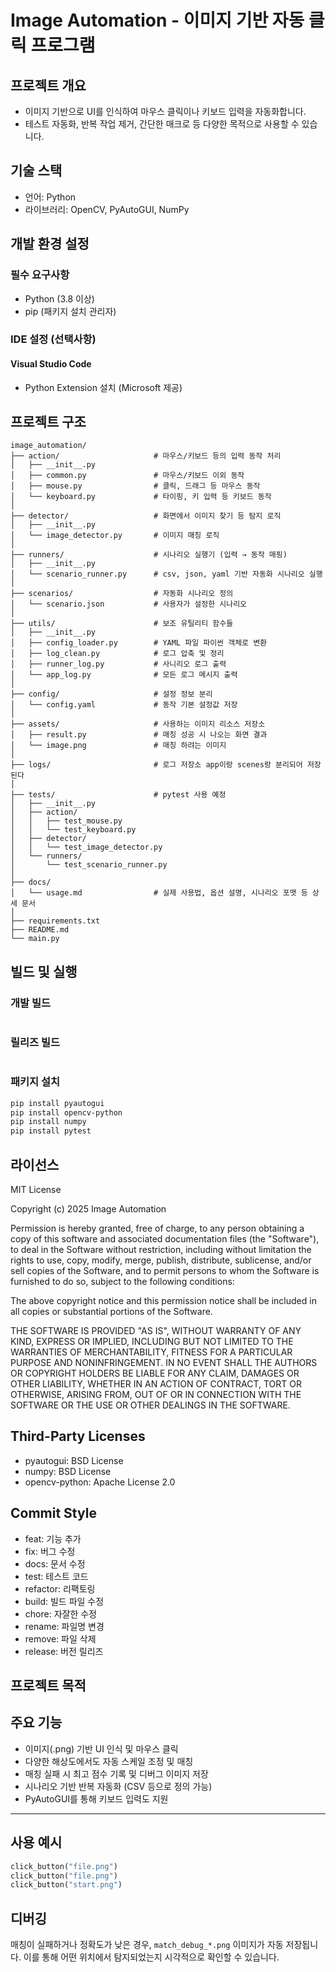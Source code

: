 # Image Automation - 이미지 기반 자동 클릭 프로그램

## 프로젝트 개요
- 이미지 기반으로 UI를 인식하여 마우스 클릭이나 키보드 입력을 자동화합니다.  
- 테스트 자동화, 반복 작업 제거, 간단한 매크로 등 다양한 목적으로 사용할 수 있습니다.

## 기술 스택
- 언어: Python
- 라이브러리: OpenCV, PyAutoGUI, NumPy

## 개발 환경 설정

### 필수 요구사항
- Python (3.8 이상)
- pip (패키지 설치 관리자)

### IDE 설정 (선택사항)
#### Visual Studio Code
- Python Extension 설치 (Microsoft 제공)

## 프로젝트 구조
```
image_automation/
├── action/                     # 마우스/키보드 등의 입력 동작 처리
│   ├── __init__.py
│   ├── common.py               # 마우스/키보드 이외 동작
│   ├── mouse.py                # 클릭, 드래그 등 마우스 동작
│   └── keyboard.py             # 타이핑, 키 입력 등 키보드 동작
│
├── detector/                   # 화면에서 이미지 찾기 등 탐지 로직
│   ├── __init__.py
│   └── image_detector.py       # 이미지 매칭 로직
│
├── runners/                    # 시나리오 실행기 (입력 → 동작 매핑)
│   ├── __init__.py
│   └── scenario_runner.py      # csv, json, yaml 기반 자동화 시나리오 실행
│
├── scenarios/                  # 자동화 시나리오 정의
│   └── scenario.json           # 사용자가 설정한 시나리오
│
├── utils/                      # 보조 유틸리티 함수들
│   ├── __init__.py
│   ├── config_loader.py        # YAML 파일 파이썬 객체로 변환
│   ├── log_clean.py            # 로그 압축 및 정리
│   ├── runner_log.py           # 사니리오 로그 출력
│   └── app_log.py              # 모든 로그 메시지 출력 
│
├── config/                     # 설정 정보 분리
│   └── config.yaml             # 동작 기본 설정값 저장
│
├── assets/                     # 사용하는 이미지 리소스 저장소
│   ├── result.py               # 매칭 성공 시 나오는 화면 결과
│   └── image.png               # 매칭 하려는 이미지
│
├── logs/                       # 로그 저장소 app이랑 scenes랑 분리되어 저장된다
│
├── tests/                      # pytest 사용 예정
│   ├── __init__.py  
│   ├── action/
│   │   ├── test_mouse.py
│   │   └── test_keyboard.py
│   ├── detector/
│   │   └── test_image_detector.py
│   └── runners/
│       └── test_scenario_runner.py
│
├── docs/                       
│   └── usage.md                # 실제 사용법, 옵션 설명, 시나리오 포맷 등 상세 문서
│
├── requirements.txt
├── README.md
└── main.py                     
```

## 빌드 및 실행

### 개발 빌드
```bash

```

### 릴리즈 빌드
```bash

```
### 패키지 설치
```bash
pip install pyautogui
pip install opencv-python
pip install numpy
pip install pytest
```

## 라이선스
MIT License

Copyright (c) 2025 Image Automation

Permission is hereby granted, free of charge, to any person obtaining a copy
of this software and associated documentation files (the "Software"), to deal
in the Software without restriction, including without limitation the rights
to use, copy, modify, merge, publish, distribute, sublicense, and/or sell
copies of the Software, and to permit persons to whom the Software is
furnished to do so, subject to the following conditions:

The above copyright notice and this permission notice shall be included in all
copies or substantial portions of the Software.

THE SOFTWARE IS PROVIDED "AS IS", WITHOUT WARRANTY OF ANY KIND, EXPRESS OR
IMPLIED, INCLUDING BUT NOT LIMITED TO THE WARRANTIES OF MERCHANTABILITY,
FITNESS FOR A PARTICULAR PURPOSE AND NONINFRINGEMENT. IN NO EVENT SHALL THE
AUTHORS OR COPYRIGHT HOLDERS BE LIABLE FOR ANY CLAIM, DAMAGES OR OTHER
LIABILITY, WHETHER IN AN ACTION OF CONTRACT, TORT OR OTHERWISE, ARISING FROM,
OUT OF OR IN CONNECTION WITH THE SOFTWARE OR THE USE OR OTHER DEALINGS IN THE
SOFTWARE.

## Third-Party Licenses
- pyautogui: BSD License
- numpy: BSD License
- opencv-python: Apache License 2.0

## Commit Style
- feat: 기능 추가
- fix: 버그 수정
- docs: 문서 수정
- test: 테스트 코드
- refactor: 리팩토링
- build: 빌드 파일 수정
- chore: 자잘한 수정
- rename: 파일명 변경
- remove: 파일 삭제
- release: 버전 릴리즈

## 프로젝트 목적


## 주요 기능
- 이미지(.png) 기반 UI 인식 및 마우스 클릭
- 다양한 해상도에서도 자동 스케일 조정 및 매칭
- 매칭 실패 시 최고 점수 기록 및 디버그 이미지 저장
- 시나리오 기반 반복 자동화 (CSV 등으로 정의 가능)
- PyAutoGUI를 통해 키보드 입력도 지원

---

## 사용 예시

```python
click_button("file.png")
click_button("file.png")
click_button("start.png")
```

## 디버깅
매칭이 실패하거나 정확도가 낮은 경우, `match_debug_*.png` 이미지가 자동 저장됩니다.
이를 통해 어떤 위치에서 탐지되었는지 시각적으로 확인할 수 있습니다.

